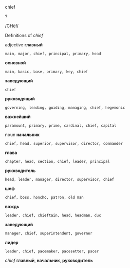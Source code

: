 chief

?

/CHēf/

Definitions of _chief_

adjective
**главный**

    main, major, chief, principal, primary, head
**основной**

    main, basic, base, primary, key, chief
**заведующий**

    chief
**руководящий**

    governing, leading, guiding, managing, chief, hegemonic
**важнейший**

    paramount, primary, prime, cardinal, chief, capital

noun
**начальник**

    chief, head, superior, supervisor, director, commander
**глава**

    chapter, head, section, chief, leader, principal
**руководитель**

    head, leader, manager, director, supervisor, chief
**шеф**

    chief, boss, honcho, patron, old man
**вождь**

    leader, chief, chieftain, head, headman, dux
**заведующий**

    manager, chief, superintendent, governor
**лидер**

    leader, chief, pacemaker, pacesetter, pacer

_chief_
**главный**, **начальник**, **руководитель**